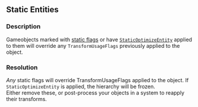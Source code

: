 ## Static Entities
### Description
Gameobjects marked with [static flags](https://docs.unity3d.com/Manual/StaticObjects.html) or have [`StaticOptimizeEntity`](https://docs.unity3d.com/Packages/com.unity.entities@latest/index.html?subfolder=/api/Unity.Entities.StaticOptimizeEntity.html) applied to them will override any `TransformUsageFlags` previously applied to the object.

### Resolution
*Any* static flags will override TransformUsageFlags applied to the object. If `StaticOptimizeEntity` is applied, the hierarchy will be frozen.  
Either remove these, or post-process your objects in a system to reapply their transforms.